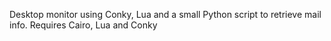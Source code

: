 Desktop monitor using Conky, Lua and a small Python script to retrieve mail info.
Requires Cairo, Lua and Conky
